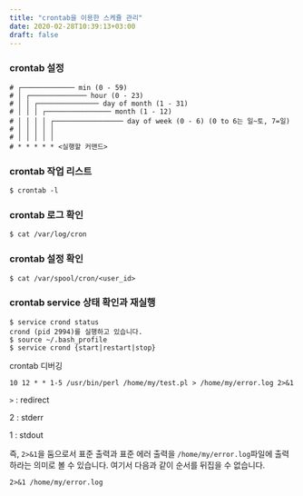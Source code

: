 ```yaml
---
title: "crontab을 이용한 스케쥴 관리"
date: 2020-02-28T10:39:13+03:00
draft: false
---
```




### crontab 설정

```
# ┌───────────── min (0 - 59)
# │ ┌────────────── hour (0 - 23)
# │ │ ┌─────────────── day of month (1 - 31)
# │ │ │ ┌──────────────── month (1 - 12)
# │ │ │ │ ┌───────────────── day of week (0 - 6) (0 to 6는 일~토, 7=일)
# │ │ │ │ │
# │ │ │ │ │
# * * * * * <실행할 커맨드>
```



### crontab 작업 리스트

```
$ crontab -l
```



### crontab 로그 확인

```
$ cat /var/log/cron
```



### crontab 설정 확인

```
$ cat /var/spool/cron/<user_id>
```



### crontab service 상태 확인과 재실행

```
$ service crond status
crond (pid 2994)를 실행하고 있습니다.
$ source ~/.bash_profile
$ service crond {start|restart|stop}
```



crontab 디버깅

```
10 12 * * 1-5 /usr/bin/perl /home/my/test.pl > /home/my/error.log 2>&1
```

`>`  : redirect

2 : stderr

1 : stdout

즉, `2>&1`을 둠으로서 표준 출력과 표준 에러 출력을 `/home/my/error.log`파일에 출력하라는 의미로 볼 수 있습니다. 여기서 다음과 같이 순서를 뒤집을 수 없습니다.

```
2>&1 /home/my/error.log 
```

